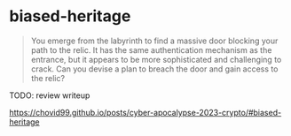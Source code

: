 # biased-heritage

> You emerge from the labyrinth to find a massive door blocking your path to the relic. 
> It has the same authentication mechanism as the entrance, but it appears to be more sophisticated and challenging to crack. 
> Can you devise a plan to breach the door and gain access to the relic?

TODO: review writeup

https://chovid99.github.io/posts/cyber-apocalypse-2023-crypto/#biased-heritage